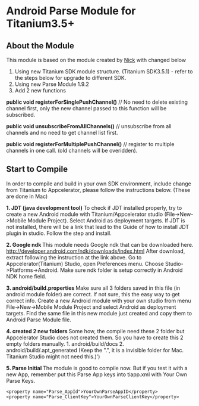 # Android Parse Module for Titanium3.5+

<h2>About the Module</h2>
This module is based on the module created by <a href="https://github.com/ndizazzo/android-parse-titanium-module">Nick</a>
with changed below

1. Using new Titanium SDK module structure. (Titanium SDK3.5.1) - refer to the steps below for upgrade to different SDK.
2. Using new Parse Module 1.9.2
3. Add 2 new functions

<b>public void registerForSinglePushChannel()</b>
   // No need to delete existing channel first, only the new channel passed to this function will be subscribed.

<b>public void unsubscribeFromAllChannels()</b>
  // unsubscribe from all channels and no need to get channel list first.

<b>public void registerForMultiplePushChannel()</b>
// register to multiple channels in one call. (old channels will be overidden).

<h2>Start to Compile</h2>

In order to compile and build in your own SDK environment, include change from Titanium to Appcelerator, please follow the instructions below. (These are done in Mac)

<b>1. JDT (java development tool) </b>
To check if JDT installed properly, try to create a new Android module with Titanium/Appcelerator studio (File->New->Mobile Module Project). Select Android as deployment targets. If JDT is not installed, there will be a link that lead to the Guide of how to install JDT plugin in studio. Follow the step and install.

<b>2. Google ndk </b>
This module needs Google ndk that can be downloaded here. http://developer.android.com/ndk/downloads/index.html
After download, extract following the instruction at the link above. Go to Appcelerator(Titanium) Studio, open Preferences menu. Choose Studio->Platforms->Android. Make sure ndk folder is setup correctly in Android NDK home field.

<b>3. android/build.properties </b>
Make sure all 3 folders saved in this file (in android module folder) are correct. If not sure, this the easy way to get correct info. Create a new Android module with your own studio from menu File->New->Mobile Module Project and select Android as deployment targets. Find the same file in this new module just created and copy them to Android Parse Module file.

<b>4. created 2 new folders </b>
Some how, the compile need these 2 folder but Appcelerator Studio does not created them. So you have to create this 2 empty folders manually.
    1. android/build/docs
    2. android/build/.apt_generated (Keep the ".", it is a invisible folder for Mac. Titanium Studio might not need this.)')

<b>5. Parse Initial </b>
The module is good to compile now. But if you test it with a new App, remember put this Parse App keys into tiapp.xml with Your Own Parse Keys.

    <property name="Parse_AppId">YourOwnParseAppID</property>
    <property name="Parse_ClientKey">YourOwnParseClientKey</property>

